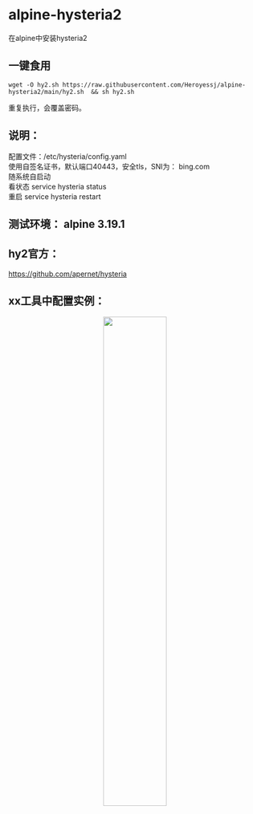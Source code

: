 # alpine-hysteria2
在alpine中安装hysteria2

## 一键食用
```
wget -O hy2.sh https://raw.githubusercontent.com/Heroyessj/alpine-hysteria2/main/hy2.sh  && sh hy2.sh
```
重复执行，会覆盖密码。  

## 说明：  
配置文件：/etc/hysteria/config.yaml  
使用自签名证书，默认端口40443，安全tls，SNI为： bing.com  
随系统自启动  
看状态 service hysteria status  
重启 service hysteria restart  

## 测试环境：  alpine 3.19.1  

## hy2官方：  
https://github.com/apernet/hysteria  

## xx工具中配置实例：  
<div align=center> <img src="image.png" width = 50%/> </div>




